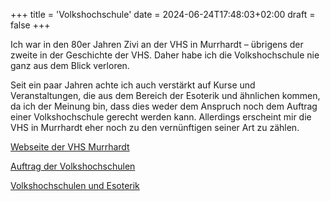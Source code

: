 +++
title = 'Volkshochschule'
date = 2024-06-24T17:48:03+02:00
draft = false
+++

Ich war in den 80er Jahren Zivi an der VHS in Murrhardt – übrigens der zweite in der Geschichte der VHS. Daher habe ich die Volkshochschule nie ganz aus dem Blick verloren. 

Seit ein paar Jahren achte ich auch verstärkt auf Kurse und Veranstaltungen, die aus dem Bereich der Esoterik und ähnlichen kommen, da ich der Meinung bin, dass dies weder dem Anspruch noch dem Auftrag einer Volkshochschule gerecht werden kann. Allerdings erscheint mir die VHS in Murrhardt eher noch zu den vernünftigen seiner Art zu zählen.

[Webseite der VHS Murrhardt](https://www.vhs-murrhardt.de/)

[Auftrag der Volkshochschulen]( https://www.vhs-profil.de/news/details/51828.der-auftrag-der-volkshochschulen-versuch-einer-interpretation-in-drei-begriffen.html?redir_object_id=51676)

[Volkshochschulen und Esoterik]( https://blog.gwup.net/2024/06/11/volkshochschulen-und-esoterik-bei-skeptics-in-the-pub-koeln/)